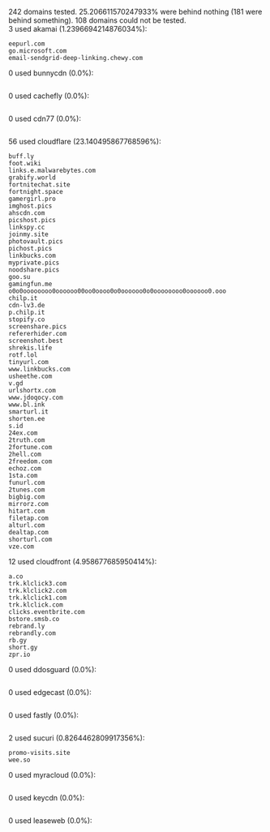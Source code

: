 242 domains tested. 25.206611570247933% were behind nothing (181 were behind something). 108 domains could not be tested.<br>
3 used akamai (1.2396694214876034%):
```
eepurl.com
go.microsoft.com
email-sendgrid-deep-linking.chewy.com
```

0 used bunnycdn (0.0%):
```

```

0 used cachefly (0.0%):
```

```

0 used cdn77 (0.0%):
```

```

56 used cloudflare (23.140495867768596%):
```
buff.ly
foot.wiki
links.e.malwarebytes.com
grabify.world
fortnitechat.site
fortnight.space
gamergirl.pro
imghost.pics
ahscdn.com
picshost.pics
linkspy.cc
joinmy.site
photovault.pics
pichost.pics
linkbucks.com
myprivate.pics
noodshare.pics
goo.su
gamingfun.me
o0o0oooooooo0oooooo00oo0oooo0o0oooooo0o0oooooooo0oooooo0.ooo
chilp.it
cdn-lv3.de
p.chilp.it
stopify.co
screenshare.pics
refererhider.com
screenshot.best
shrekis.life
rotf.lol
tinyurl.com
www.linkbucks.com
usheethe.com
v.gd
urlshortx.com
www.jdoqocy.com
www.bl.ink
smarturl.it
shorten.ee
s.id
24ex.com
2truth.com
2fortune.com
2hell.com
2freedom.com
echoz.com
1sta.com
funurl.com
2tunes.com
bigbig.com
mirrorz.com
hitart.com
filetap.com
alturl.com
dealtap.com
shorturl.com
vze.com
```

12 used cloudfront (4.958677685950414%):
```
a.co
trk.klclick3.com
trk.klclick2.com
trk.klclick1.com
trk.klclick.com
clicks.eventbrite.com
bstore.smsb.co
rebrand.ly
rebrandly.com
rb.gy
short.gy
zpr.io
```

0 used ddosguard (0.0%):
```

```

0 used edgecast (0.0%):
```

```

0 used fastly (0.0%):
```

```

2 used sucuri (0.8264462809917356%):
```
promo-visits.site
wee.so
```

0 used myracloud (0.0%):
```

```

0 used keycdn (0.0%):
```

```

0 used leaseweb (0.0%):
```

```

